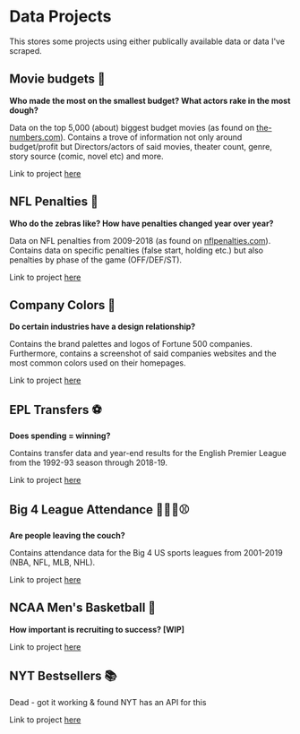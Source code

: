 # Data Projects

This stores some projects using either publically available data or data I've scraped.

## Movie budgets 🎥
**Who made the most on the smallest budget? What actors rake in the most dough?**

Data on the top 5,000 (about) biggest budget movies (as found on [the-numbers.com](https://www.the-numbers.com/movie/budgets/all)). 
Contains a trove of information not only around budget/profit but Directors/actors of said movies, theater count, genre, story source (comic, novel etc) and more.

Link to project [here](movie-budgets/README.md)

## NFL Penalties 🏈
**Who do the zebras like? How have penalties changed year over year?**

Data on NFL penalties from 2009-2018 (as found on [nflpenalties.com](https://www.nflpenalties.com/)). Contains data on specific penalties (false start, holding etc.) but also penalties by phase of the game (OFF/DEF/ST).

Link to project [here](nfl-penalties/README.md)

## Company Colors 🎨
**Do certain industries have a design relationship?**

Contains the brand palettes and logos of Fortune 500 companies. Furthermore, contains a screenshot of said companies websites and the most common colors used on their homepages.

Link to project [here](company-colors/README.md)

## EPL Transfers ⚽
**Does spending = winning?**

Contains transfer data and year-end results for the English Premier League from the 1992-93 season through 2018-19.

Link to project [here](epl-transfers/README.md)

## Big 4 League Attendance 🏒🏀🏈⚾
**Are people leaving the couch?**

Contains attendance data for the Big 4 US sports leagues from 2001-2019 (NBA, NFL, MLB, NHL).

Link to project [here](big4league-attendance/README.md)

## NCAA Men's Basketball 🏀
**How important is recruiting to success? [**WIP**]**

Link to project [here](cbb-recruiting/README.md)

## NYT Bestsellers 📚
Dead - got it working & found NYT has an API for this

Link to project [here](NYT/README.md)